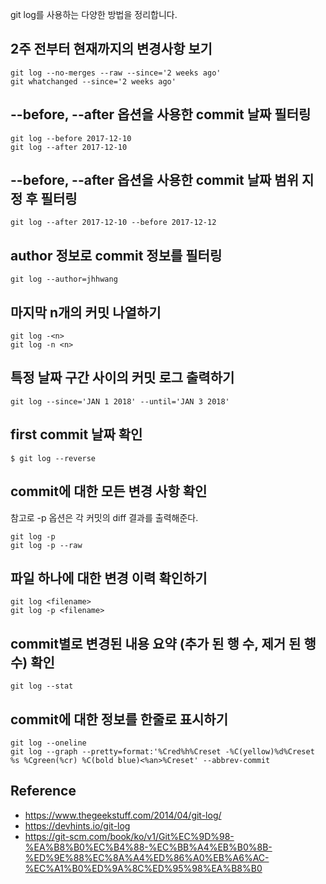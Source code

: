 git log를 사용하는 다양한 방법을 정리합니다.


## 2주 전부터 현재까지의 변경사항 보기
```
git log --no-merges --raw --since='2 weeks ago'
git whatchanged --since='2 weeks ago'
```

## --before, --after 옵션을 사용한 commit 날짜 필터링
```
git log --before 2017-12-10
git log --after 2017-12-10
```

## --before, --after 옵션을 사용한 commit 날짜 범위 지정 후 필터링
```
git log --after 2017-12-10 --before 2017-12-12
```

## author 정보로 commit 정보를 필터링
```
git log --author=jhhwang
```

## 마지막 n개의 커밋 나열하기
```
git log -<n>
git log -n <n>
```

## 특정 날짜 구간 사이의 커밋 로그 출력하기
```
git log --since='JAN 1 2018' --until='JAN 3 2018'
```

## first commit 날짜 확인
```
$ git log --reverse
```

## commit에 대한 모든 변경 사항 확인
참고로 -p 옵션은 각 커밋의 diff 결과를 출력해준다.
```
git log -p
git log -p --raw
```

## 파일 하나에 대한 변경 이력 확인하기
```
git log <filename>
git log -p <filename>
```

## commit별로 변경된 내용 요약 (추가 된 행 수, 제거 된 행 수) 확인
```
git log --stat
```

## commit에 대한 정보를 한줄로 표시하기
```
git log --oneline
git log --graph --pretty=format:'%Cred%h%Creset -%C(yellow)%d%Creset %s %Cgreen(%cr) %C(bold blue)<%an>%Creset' --abbrev-commit
```

## Reference
* https://www.thegeekstuff.com/2014/04/git-log/
* https://devhints.io/git-log
* https://git-scm.com/book/ko/v1/Git%EC%9D%98-%EA%B8%B0%EC%B4%88-%EC%BB%A4%EB%B0%8B-%ED%9E%88%EC%8A%A4%ED%86%A0%EB%A6%AC-%EC%A1%B0%ED%9A%8C%ED%95%98%EA%B8%B0
